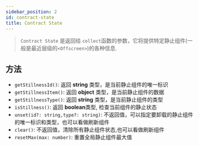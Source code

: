 ```yaml
---
sidebar_position: 2
id: contract-state
title: Contract State
---
```


> `Contract State` 是返回给 `collect`函数的参数，它将提供特定静止组件(一般是最近层级的`<Offscreen>`)的各种信息.

## 方法

- `getStillnessId()`: 返回 **string** 类型，是当前静止组件的唯一标识
- `getStillnessItem()`: 返回 **object** 类型，是当前静止组件的数据
- `getStillnessType()`: 返回 **string** 类型，是当前静止组件的类型
- `isStillness()`: 返回 **boolean**类型, 检查当前组件的静止状态
- `unset(id?: string,type?: string)`: 不返回值，可以指定要卸载的静止组件的唯一标识和类型，也可以看做刷新组件
- `clear()`: 不返回值，清除所有静止组件状态,也可以看做刷新组件
- `resetMax(max: number)`: 重置全局静止组件最大值
